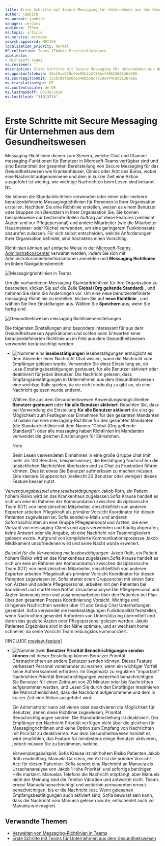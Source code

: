 ```yaml
---
title: Erste Schritte mit Secure Messaging für Unternehmen aus dem Gesundheitswesen
author: jambirk
ms.author: jambirk
manager: serdars
audience: ITPro
ms.topic: article
ms.service: msteams
search.appverid: MET150
localization_priority: Normal
MS.collection: Teams_ITAdmin_PracticalGuidance
appliesto:
- Microsoft Teams
ms.reviewer: ''
description: Erste Schritte mit Secure Messaging für Unternehmen aus dem Gesundheitswesen
ms.openlocfilehash: 58e19cd5f8e39e05b2b2178bcf4062260546e509
ms.sourcegitcommit: 355bcdafa58b6349bb6bc771054f4c9c91387a81
ms.translationtype: MT
ms.contentlocale: de-DE
ms.lasthandoff: 03/30/2019
ms.locfileid: "31013774"
---
```

# <a name="get-started-with-secure-messaging-for-healthcare-organizations"></a>Erste Schritte mit Secure Messaging für Unternehmen aus dem Gesundheitswesen

Messaging-Richtlinien dienen zum Steuern, welche Chat und Channel messaging-Funktionen für Benutzer in Microsoft-Teams verfügbar sind und sind Bestandteil der gesamten Bereitstellung von Secure Messaging für das Gesundheitswesen wie Krankenhäuser, Clinics oder Arzt des Büros, wobei eine Nachricht aufgenommene und dem in kurzer Zeit eine Aktion ausgeführt ist wichtig, wie wichtige Nachrichten beim Lesen sind bekannt ist.

Sie können die Standardrichtlinie verwenden oder einen oder mehrere benutzerdefinierte Messagingrichtlinien für Personen in Ihrer Organisation erstellen. Nachdem Sie eine Richtlinie erstellen, weisen es einem Benutzer oder Gruppen von Benutzern in Ihrer Organisation Sie. Sie können beispielsweise nur bestimmte Rollen Auftrag auf diese Features (vielleicht Ärzten und nur Pflegepersonal) und andere Mitarbeiter (wie die Mitarbeiter Hausmeister- oder Küche) verwenden, um eine geringerem Funktionssatz abzurufen zulassen. Für sich selbst entscheiden, welche Anforderungen Ihrer Organisation befindet, sind höchstens einen Vorschlag.

Richtlinien können auf einfache Weise in der [Microsoft-Teams, Administrationscenter](http://admin.teams.microsoft.com) verwaltet werden, indem Sie sich mit Administratoranmeldeinformationen anmelden und **Messaging Richtlinien** im linken Navigationsbereich.

 ![Messagingrichtlinien in Teams](../../media/messaging-policies-image1.png)

Um die vorhandenen Messaging-Standardrichtlinie für Ihre Organisation zu bearbeiten, klicken Sie auf die Zeile **Global (Org geltende Standard)** , und nehmen Sie dann die Änderungen vor. Um eine neue benutzerdefinierte messaging-Richtlinie zu erstellen, klicken Sie auf **neue Richtlinie** , und wählen Sie Ihre Einstellungen aus. Wählen Sie **Speichern** aus, wenn Sie fertig sind.

![Gesundheitswesen messaging Richtlinieneinstellungen](../../media/hc-message-policy.png)

Die folgenden Einstellungen sind besonders interessant für aus dem Gesundheitswesen Applikationen und sollten beim Entwerfen einer benutzerdefinierten Richtlinie an im Feld aus dem Gesundheitswesen verwendet berücksichtigt werden:

- ![Nummer eins](../../media/sfbcallout1.png) **lesebestätigungen** lesebestätigungen ermöglicht es dem Absender einer Nachricht Chat wissen, wann die Nachricht vom Empfänger gelesen wurde. Verwenden Sie diese Einstellung an, ob Lese-Empfangsbestätigungen gesteuert, für alle Benutzer aktiviert oder deaktiviert für jeden Benutzer. Die Nachricht gelesen, dass Empfangsbestätigungen in Unternehmen aus dem Gesundheitswesen eine wichtige Rolle spielen, da sie nicht eindeutig zu gibt an, ob eine Nachricht gelesen wurde entfernt.

  Wählen Sie aus dem Gesundheitswesen Anwendungsmöglichkeiten **Benutzer gesteuert** oder **für alle Benutzer aktiviert**. Beachten Sie, dass bei Verwendung die Einstellung **für alle Benutzer aktiviert** die einzige Möglichkeit zum Festlegen der Einnahmen für den gesamten Mandanten ist haben nur eine messaging-Richtlinie für den gesamten Mandanten (die Standardrichtlinie mit dem Namen "Global (Org geltende Standard)") oder alle messaging haben Richtlinien im Mandanten verwendet die gleichen Einstellungen für Einnahmen.

  > [!NOTE]
  > Beim Lesen verwendeten Einnahmen in eine große Gruppe chat (mit mehr als 100 Benutzer, beispielsweise), die Bestätigung Nachrichten die tatsächlichen Nachrichten überlasten und zu Chat zu Frustration führen können. Dies ist etwas Sie Benutzer aufmerksam zu machen müssen. Eine kleinere Gruppenchat (vielleicht 20 Benutzer oder weniger) dieses Feature besser nutzt.

 *Verwendungsbeispiel ohne lesebestätigungen:* Jakob Roth, ein Patient hohem Risiko wird an das Krankenhaus zugelassen.Sofia Krause handelt es sich um eine im Rahmen der Kommunikation zwischen disziplinarische Team (IDT) von medizinischen Mitarbeiter, einschließlich von anderen Experten arbeiten Pflegekraft als primärer Vorsicht Koordinator für diesen Patienten zugewiesen ist.  Sofia sendet-e-Mails und anderen Sofortnachrichten an eine Gruppe Pflegepersonal und Ärzten, die eine Vielzahl von messaging-Clients und apps verwenden und häufig abgerufen, keine Antwort oder die Angabe, ob eine Nachricht von Teammitgliedern gelesen wurde. Aufgrund von komplizierte Kommunikationsprozesse Jakob Medikament unzufriedenen wird und seine Nacht wurde erweitert.

  *Beispiel für die Verwendung mit lesebestätigungen:* Jakob Roth, ein Patient hohem Risiko wird an das Krankenhaus zugelassen.Sofia Krause handelt es sich um eine im Rahmen der Kommunikation zwischen disziplinarische Team (IDT) von medizinischen Mitarbeiter, einschließlich von anderen Experten arbeiten Pflegekraft als primärer Vorsicht Koordinator für diesen Patienten zugewiesen ist.  Sofia startet einen Gruppenchat mit einem Satz von Ärzten und andere Pflegepersonal, arbeiten mit den Patienten bei koordiniert und startet eine Notfall Ursachenanalyse.Die Pflegepersonal und Ärzten kommunizieren und zusammenarbeiten über den Patienten bei Plan über den gesamten Prozess Koordinierung Vorsicht.  Wichtige und dringende Nachrichten werden über 1:1 und Group Chat Unterhaltungen gesendet. Sofia verwendet die lesebestätigungen Funktionalität feststellen, wenn Nachrichten gesendet Anfordern von Unterstützung übermittelt und durch das gezielte Ärzten oder Pflegepersonal gelesen werden. Jakob Patienten Ergebnisse sind in der Nähe optimale, und er wechselt home schneller, da seine Vorsicht Team reibungslos kommuniziert.

[!INCLUDE [preview-feature](../../includes/preview-feature.md)]

- ![Nummer zwei](../../media/sfbcallout2.png) **Benutzer Priorität Benachrichtigungen senden können** mit dieser Einstellung können Benutzer Priorität Chatnachrichten an andere Benutzer senden können. Dieses Feature verbessert Personal voneinander zu warnen, wenn ein wichtiger Vorfall seine Aufmerksamkeit erfordern. Im Gegensatz zu regulären "important" Nachrichten Priorität Benachrichtigungen wiederholt benachrichtigen Sie Benutzer für einen Zeitraum von 20 Minuten oder bis Nachrichten aufgenommen werden, und Lesen Sie durch den Empfänger maximieren die Wahrscheinlichkeit, dass die Nachricht aufgenommene und dem in kurzer Zeit eine Aktion ausgeführt wird.

  Ein Administrator kann aktivieren oder deaktivieren die Möglichkeit für Benutzer, denen diese Richtlinie zugewiesen, Priorität Benachrichtigungen senden. Die Standardeinstellung ist deaktiviert. Der Empfänger der Nachricht Priorität verfügen nicht über die gleichen für Messagingrichtlinien und keine Option zum Empfang von Nachrichten mit Priorität zu deaktivieren. Aus dem Gesundheitswesen handelt es wird empfohlen, das Feature für mindestens einige Benutzer aktivieren, jedoch müssen Sie zu bestimmen, welche.

  *Verwendungsbeispiel:* Sofia Krause ist mit hohem Risiko Patienten Jakob Roth readmitting. Manuela Carstens, ein Arzt ist die primäre Vorsicht Arzt für diesen Patienten.  Sofia sendet eine Nachricht an Manuela als Ursachenanalyse von Jakob 'Hohe Priorität' und sofortige benötigen Hilfe markiert.  Manuelas Telefons die Nachricht empfängt, aber Manuela nicht der Meinung sind die Telefon Vibration und antwortet nicht. Teams erneut Manuela benachrichtigt und weiterhin permanenten erneut benachrichtigen, bis er die Nachricht liest. Wenn gelesenen Empfangsbestätigungen auch aktiviert sind, Sofia bewusst sein kann, dass die Nachricht vom Manuela gelesen wurde, entscheidet auch vor Manuela wie reagiert.

## <a name="related-topics"></a>Verwandte Themen

- [Verwalten von Messaging-Richtlinien in Teams](../../messaging-policies-in-teams.md)
- [Erste Schritte mit Teams für Unternehmen aus dem Gesundheitswesen](teams-in-hc.md)
